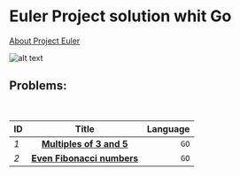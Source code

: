 # Euler Project solution whit Go


[About Project Euler ](https://projecteuler.net/about)

![alt text](https://projecteuler.net/images/clipart/euler_portrait.png "Euler")


## Problems: 
 <br>


|     ID        | Title                                                  | Language|
|---------------|:------------------------------------------------------:| -------:|
| *1*           | [**Multiples of 3 and 5** ](../master/euler-one/euler1.go)    |  `GO`   |
| *2*           |  [**Even Fibonacci numbers**  ](../master/euler-two/euler2.go)|  `GO`   |
